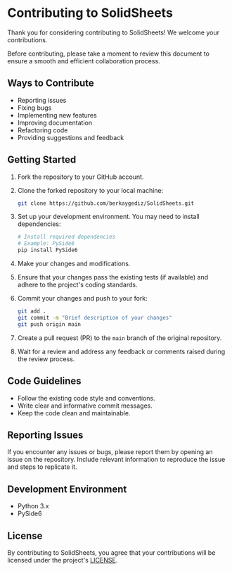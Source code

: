 # Contributing to SolidSheets

Thank you for considering contributing to SolidSheets! We welcome your contributions.

Before contributing, please take a moment to review this document to ensure a smooth and efficient collaboration process.

## Ways to Contribute

- Reporting issues
- Fixing bugs
- Implementing new features
- Improving documentation
- Refactoring code
- Providing suggestions and feedback

## Getting Started

1. Fork the repository to your GitHub account.

2. Clone the forked repository to your local machine:

    ```bash
    git clone https://github.com/berkaygediz/SolidSheets.git
    ```

3. Set up your development environment. You may need to install dependencies:

    ```bash
    # Install required dependencies
    # Example: PySide6
    pip install PySide6
    ```

4. Make your changes and modifications.

5. Ensure that your changes pass the existing tests (if available) and adhere to the project's coding standards.

6. Commit your changes and push to your fork:

    ```bash
    git add .
    git commit -m "Brief description of your changes"
    git push origin main
    ```

7. Create a pull request (PR) to the `main` branch of the original repository.

8. Wait for a review and address any feedback or comments raised during the review process.

## Code Guidelines

- Follow the existing code style and conventions.
- Write clear and informative commit messages.
- Keep the code clean and maintainable.

## Reporting Issues

If you encounter any issues or bugs, please report them by opening an issue on the repository. Include relevant information to reproduce the issue and steps to replicate it.

## Development Environment

- Python 3.x
- PySide6

## License

By contributing to SolidSheets, you agree that your contributions will be licensed under the project's [LICENSE](LICENSE).
